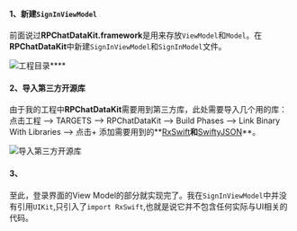 

#### 1、新建`SignInViewModel`

前面说过**RPChatDataKit.framework**是用来存放`ViewModel`和`Model`。在**RPChatDataKit**中新建`SignInViewModel`和`SignInModel`文件。 

![工程目录](https://user-gold-cdn.xitu.io/2020/6/15/172b76dc82706398?w=437&h=466&f=png&s=222750)****

#### 2、导入第三方开源库

由于我的工程中**RPChatDataKit**需要用到第三方库，此处需要导入几个用的库：
点击工程 --> TARGETS --> RPChatDataKit --> Build Phases --> Link Binary With Libraries --> 点击+  添加需要用到的**[RxSwift](https://github.com/ReactiveX/RxSwift)**和**[SwiftyJSON](https://github.com/SwiftyJSON/SwiftyJSON)**。

![导入第三方开源库](https://user-gold-cdn.xitu.io/2020/7/6/17322e3a0f79754b?w=1227&h=426&f=png&s=288690)

#### 3、
 

至此，登录界面的View Model的部分就实现完了。我在`SignInViewModel`中并没有引用`UIKit`,只引入了`import RxSwift`,也就是说它并不包含任何实际与UI相关的代码。
